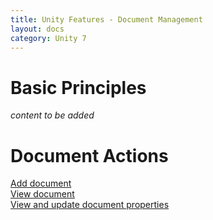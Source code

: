```yaml
---
title: Unity Features - Document Management
layout: docs
category: Unity 7
---
```

# Basic Principles

*content to be added*

# Document Actions

[Add document](document-management/add-document.md)       
[View document](document-management/view-document.md)   
[View and update document properties](document-management/view-update-document-properties.md)
